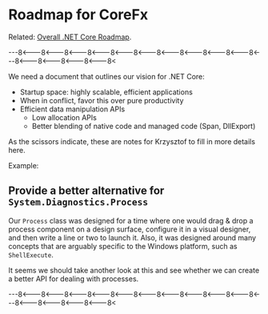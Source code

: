 # Roadmap for CoreFx

Related: [Overall .NET Core Roadmap](https://github.com/dotnet/core/blob/master/roadmap.md).

---8<---8<---8<---8<---8<---8<---8<---8<---8<---8<---8<---8<---8<---8<---8<---8<

We need a document that outlines our vision for .NET Core:

* Startup space: highly scalable, efficient applications
* When in conflict, favor this over pure productivity
* Efficient data manipulation APIs
    * Low allocation APIs
    * Better blending of native code and managed code (Span, DllExport)

As the scissors indicate, these are notes for Krzysztof to fill in more details here.

Example:

## Provide a better alternative for `System.Diagnostics.Process`

Our `Process` class was designed for a time where one would drag & drop a process component on a design surface, configure it in a visual designer, and then write a line or two to launch it. Also, it was designed around many concepts that are arguably specific to the Windows platform, such as `ShellExecute`.

It seems we should take another look at this and see whether we can create a better API for dealing with processes.

---8<---8<---8<---8<---8<---8<---8<---8<---8<---8<---8<---8<---8<---8<---8<---8<
